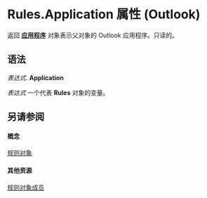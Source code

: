 
# Rules.Application 属性 (Outlook)

返回 **[应用程序](797003e7-ecd1-eccb-eaaf-32d6ddde8348.md)** 对象表示父对象的 Outlook 应用程序。只读的。


## 语法

 _表达式_. **Application**

 _表达式_ 一个代表 **Rules** 对象的变量。


## 另请参阅


#### 概念


[规则对象](dd41b4de-bf5f-5532-46c9-394a5d078bec.md)
#### 其他资源


[规则对象成员](39fb5418-ff5a-1714-d3b5-07cc28893821.md)